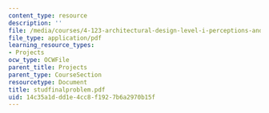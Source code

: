```yaml
---
content_type: resource
description: ''
file: /media/courses/4-123-architectural-design-level-i-perceptions-and-processes-fall-2003/14c35a1ddd1e4cc8f1927b6a2970b15f_studfinalproblem.pdf
file_type: application/pdf
learning_resource_types:
- Projects
ocw_type: OCWFile
parent_title: Projects
parent_type: CourseSection
resourcetype: Document
title: studfinalproblem.pdf
uid: 14c35a1d-dd1e-4cc8-f192-7b6a2970b15f
---
```

